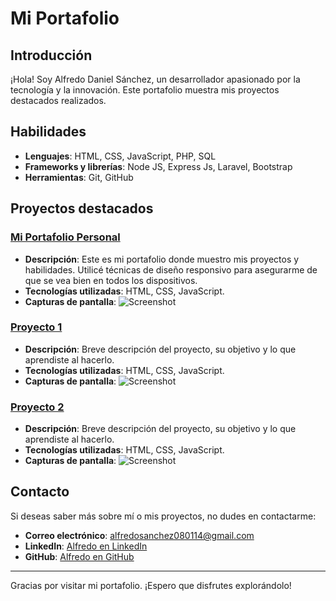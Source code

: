 # Mi Portafolio

## Introducción
¡Hola! Soy Alfredo Daniel Sánchez, un desarrollador apasionado por la tecnología y la innovación. Este portafolio muestra mis proyectos destacados realizados.

## Habilidades
- **Lenguajes**: HTML, CSS, JavaScript, PHP, SQL
- **Frameworks y librerías**: Node JS, Express Js, Laravel, Bootstrap
- **Herramientas**: Git, GitHub

## Proyectos destacados

### [Mi Portafolio Personal](https://github.com/tu-usuario/portafolio)
- **Descripción**: Este es mi portafolio donde muestro mis proyectos y habilidades. Utilicé técnicas de diseño responsivo para asegurarme de que se vea bien en todos los dispositivos.
- **Tecnologías utilizadas**: HTML, CSS, JavaScript.
- **Capturas de pantalla**: ![Screenshot](https://example.com/screenshot.png)

### [Proyecto 1](https://github.com/tu-usuario/proyecto1)
- **Descripción**: Breve descripción del proyecto, su objetivo y lo que aprendiste al hacerlo.
- **Tecnologías utilizadas**: HTML, CSS, JavaScript.
- **Capturas de pantalla**: ![Screenshot](https://example.com/screenshot1.png)

### [Proyecto 2](https://github.com/tu-usuario/proyecto2)
- **Descripción**: Breve descripción del proyecto, su objetivo y lo que aprendiste al hacerlo.
- **Tecnologías utilizadas**: HTML, CSS, JavaScript.
- **Capturas de pantalla**: ![Screenshot](https://example.com/screenshot2.png)

## Contacto
Si deseas saber más sobre mí o mis proyectos, no dudes en contactarme:
- **Correo electrónico**: alfredosanchez080114@gmail.com
- **LinkedIn**: [Alfredo en LinkedIn]([https://www.linkedin.com/in/alfredo](https://www.linkedin.com/in/alfredo-sanchezg/))
- **GitHub**: [Alfredo en GitHub]([https://github.com/tu-usuario](https://github.com/Alfredo-Sanchez))

---

Gracias por visitar mi portafolio. ¡Espero que disfrutes explorándolo!
